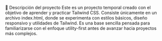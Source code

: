 📝 Descripción del proyecto
Este es un proyecto temporal creado con el objetivo de aprender y practicar Tailwind CSS. Consiste únicamente en un archivo index.html, donde se experimenta con estilos básicos, diseño responsivo y utilidades de Tailwind. Es una base sencilla pensada para familiarizarse con el enfoque utility-first antes de avanzar hacia proyectos más complejos.